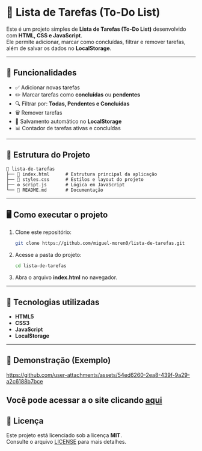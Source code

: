 # 📌 Lista de Tarefas (To-Do List)

Este é um projeto simples de **Lista de Tarefas (To-Do List)** desenvolvido com **HTML, CSS e JavaScript**.  
Ele permite adicionar, marcar como concluídas, filtrar e remover tarefas, além de salvar os dados no **LocalStorage**.

---

## 🚀 Funcionalidades

- ✅ Adicionar novas tarefas  
- ✏️ Marcar tarefas como **concluídas** ou **pendentes**  
- 🔍 Filtrar por: **Todas, Pendentes e Concluídas**  
- 🗑️ Remover tarefas  
- 💾 Salvamento automático no **LocalStorage**  
- 📊 Contador de tarefas ativas e concluídas  

---

## 📂 Estrutura do Projeto

```
📁 lista-de-tarefas
├── 📄 index.html      # Estrutura principal da aplicação
├── 🎨 styles.css      # Estilos e layout do projeto
├── ⚙️ script.js       # Lógica em JavaScript
└── 📄 README.md       # Documentação
```

---

## 🖥️ Como executar o projeto

1. Clone este repositório:  
   ```bash
   git clone https://github.com/miguel-moren0/lista-de-tarefas.git
   ```

2. Acesse a pasta do projeto:  
   ```bash
   cd lista-de-tarefas
   ```

3. Abra o arquivo **index.html** no navegador.

---

## 📝 Tecnologias utilizadas

- **HTML5**
- **CSS3**
- **JavaScript**
- **LocalStorage**

---

## 📸 Demonstração (Exemplo)

https://github.com/user-attachments/assets/54ed6260-2ea8-439f-9a29-a2c6188b7bce

Você pode acessar a o site clicando [aqui](https://miguel-moren0.github.io/lista-de-tarefas/)
---

## 📜 Licença

Este projeto está licenciado sob a licença **MIT**.  
Consulte o arquivo [LICENSE](LICENSE) para mais detalhes.
